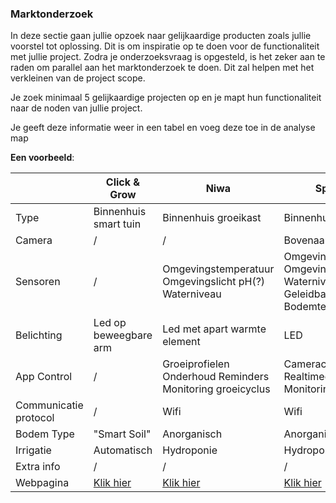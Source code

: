 
### Marktonderzoek 

In deze sectie gaan jullie opzoek naar gelijkaardige producten zoals jullie
voorstel tot oplossing. Dit is om inspiratie op te doen voor de functionaliteit
met jullie project. Zodra je onderzoeksvraag is opgesteld, is het zeker aan te
raden om parallel aan het marktonderzoek te doen. Dit zal helpen met het
verkleinen van de project scope.

Je zoek minimaal 5 gelijkaardige projecten op en je mapt hun functionaliteit
naar de noden van jullie project.

Je geeft deze informatie weer in een tabel en voeg deze toe in de analyse map

**Een voorbeeld**:

|                       | Click & Grow                              | Niwa                                                        | SproutsIO                                                                                  |
| --                    | --                                        | --                                                          | --                                                                                         |
| Type                  | Binnenhuis smart tuin                     | Binnenhuis groeikast                                        | Binnenhuis smart tuin                                                                      |
| Camera                | /                                         | /                                                           | Bovenaan                                                                                   |
| Sensoren              | /                                         | Omgevingstemperatuur  Omgevingslicht  pH(?)  Waterniveau    | Omgevingstemperatuur  Omgevingslicht  pH(?)  Waterniveau  Geleidbaarheid  Bodemtemperatuur |
| Belichting            | Led op beweegbare arm                     | Led met apart warmte element                                | LED                                                                                        |
| App Control           | /                                         | Groeiprofielen  Onderhoud Reminders  Monitoring groeicyclus | Cameracontrol  Realtimedata  Monitoring Groeicyclus                                        |
| Communicatie protocol | /                                         | Wifi                                                        | Wifi                                                                                       |
| Bodem Type            | "Smart Soil"                              | Anorganisch                                                 | Anorganisch                                                                                |
| Irrigatie             | Automatisch                               | Hydroponie                                                  | Hydroponie                                                                                 |
| Extra info            | /                                         | /                                                           | /                                                                                          |
| Webpagina             | [Klik hier](https://eu.clickandgrow.com/) | [Klik hier](https://eu.clickandgrow.com/)                   | [Klik hier](https://www.sprouts.io/)                                                       |

